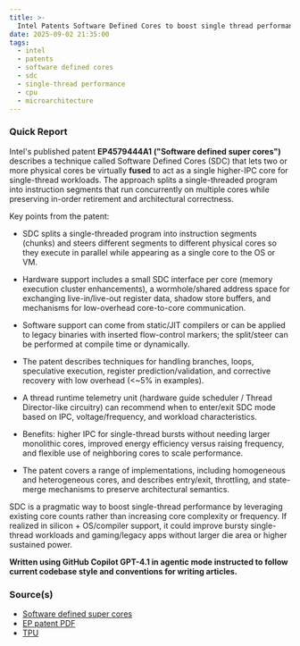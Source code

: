 ```yaml
---
title: >-
  Intel Patents Software Defined Cores to boost single thread performance
date: 2025-09-02 21:35:00
tags:
  - intel
  - patents
  - software defined cores
  - sdc
  - single-thread performance
  - cpu
  - microarchitecture
---
```


### Quick Report

Intel\'s published patent **EP4579444A1 ("Software defined super cores")** describes a technique called Software Defined Cores (SDC) that lets two or more physical cores be virtually **fused** to act as a single higher-IPC core for single-thread workloads. The approach splits a single-threaded program into instruction segments that run concurrently on multiple cores while preserving in-order retirement and architectural correctness.
<!-- more -->

Key points from the patent:

- SDC splits a single-threaded program into instruction segments (chunks) and steers different segments to different physical cores so they execute in parallel while appearing as a single core to the OS or VM.

- Hardware support includes a small SDC interface per core (memory execution cluster enhancements), a wormhole/shared address space for exchanging live-in/live-out register data, shadow store buffers, and mechanisms for low-overhead core-to-core communication.

- Software support can come from static/JIT compilers or can be applied to legacy binaries with inserted flow-control markers; the split/steer can be performed at compile time or dynamically.

- The patent describes techniques for handling branches, loops, speculative execution, register prediction/validation, and corrective recovery with low overhead (<~5% in examples).

- A thread runtime telemetry unit (hardware guide scheduler / Thread Director-like circuitry) can recommend when to enter/exit SDC mode based on IPC, voltage/frequency, and workload characteristics.

- Benefits: higher IPC for single-thread bursts without needing larger monolithic cores, improved energy efficiency versus raising frequency, and flexible use of neighboring cores to scale performance.

- The patent covers a range of implementations, including homogeneous and heterogeneous cores, and describes entry/exit, throttling, and state-merge mechanisms to preserve architectural semantics.

SDC is a pragmatic way to boost single-thread performance by leveraging existing core counts rather than increasing core complexity or frequency. If realized in silicon + OS/compiler support, it could improve bursty single-thread workloads and gaming/legacy apps without larger die area or higher sustained power.

**Written using GitHub Copilot GPT-4.1 in agentic mode instructed to follow current codebase style and conventions for writing articles.**

### Source(s)

- [Software defined super cores][def]
- [EP patent PDF][def1]
- [TPU][def2]

 [def]: <https://patents.google.com/patent/EP4579444A1>
 [def1]: <https://patentimages.storage.googleapis.com/f0/8c/2a/aa430f3ccb2f41/EP4579444A1.pdf>
 [def2]: <https://www.techpowerup.com/340508/intel-patents-software-defined-super-cores-to-maximize-single-core-performance>
